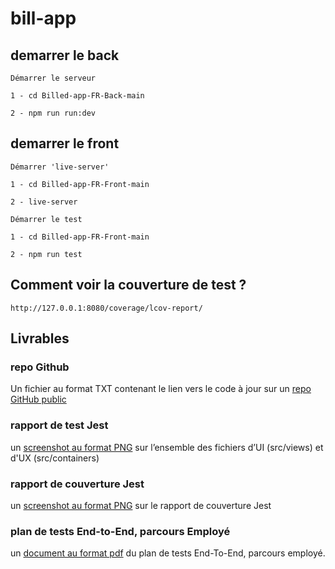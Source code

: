 # bill-app

## demarrer le back

```text
Démarrer le serveur

1 - cd Billed-app-FR-Back-main

2 - npm run run:dev

```

## demarrer le front

```text
Démarrer 'live-server'

1 - cd Billed-app-FR-Front-main

2 - live-server
```

```text
Démarrer le test 

1 - cd Billed-app-FR-Front-main

2 - npm run test
```

## Comment voir la couverture de test ?

`http://127.0.0.1:8080/coverage/lcov-report/`

## Livrables

### repo Github

Un fichier au format TXT contenant le lien vers le code à jour sur
un [repo GitHub public](https://github.com/ratarby/bill-app.git)

### rapport de test Jest

un [screenshot au format PNG](./docs/rapport_de_test_Jest.png) sur l’ensemble des fichiers d’UI (src/views) et d'UX (src/containers)

### rapport de couverture Jest

un [screenshot au format PNG](./docs/rapport_de_couverture.png) sur le rapport de couverture Jest

### plan de tests End-to-End, parcours Employé

un [document au format pdf](./docs/plan_de_test_E2E_parcours_Employe.pdf) du plan de tests End-To-End, parcours employé.
